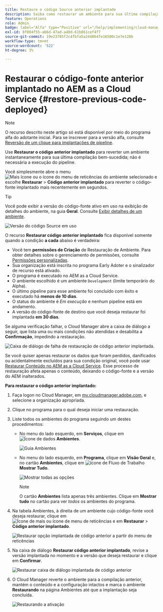 ```yaml
---
title: Restaure o código Source anterior implantado
description: Saiba como restaurar um ambiente para sua última compilação bem-sucedida &ndash; nenhuma execução de pipeline é necessária.
feature: Operations
role: Admin
badge: label="Alfa" type="Positive" url="/help/implementing/cloud-manager/release-notes/current.md#gitlab-bitbucket"
exl-id: 8f804f55-a66d-47ad-a48d-61b861cef4f7
source-git-commit: 19e23785f2c4fbfa5a244864fe16500c1e7e128b
workflow-type: tm+mt
source-wordcount: '522'
ht-degree: 3%

---
```


# Restaurar o código-fonte anterior implantado no AEM as a Cloud Service {#restore-previous-code-deployed}

>[!NOTE]
>
>O recurso descrito neste artigo só está disponível por meio do programa alfa do adotante inicial. Para se inscrever para a versão alfa, consulte [Reversão de um clique para implantações de pipeline](/help/implementing/cloud-manager/release-notes/current.md##one-click-rollback).

Use **Restaurar o código anterior implantado** para reverter um ambiente instantaneamente para sua última compilação bem-sucedida; não é necessária a execução do pipeline.

Você simplesmente abre o menu ![Mais ícone ou o ícone do menu de reticências](https://spectrum.adobe.com/static/icons/workflow_18/Smock_More_18_N.svg) do ambiente selecionado e escolhe **Restaurar** > **Código anterior implantado** para reverter o código-fonte implantado mais recentemente em segundos.

>[!TIP]
>
>Você pode exibir a versão do código-fonte ativo em uso na exibição de detalhes do ambiente, na guia **Geral**. Consulte [Exibir detalhes de um ambiente](/help/implementing/cloud-manager/manage-environments.md#viewing-environment).
>
>![Versão do código Source em uso](/help/operations/assets/environments-view-details-sourcecodeversion.png)

O recurso **Restaurar código anterior implantado** fica disponível somente quando a condição **a cada** abaixo é verdadeira:

* Você tem **permissões de Criação** de Restauração de Ambiente. Para obter detalhes sobre o gerenciamento de permissões, consulte [Permissões personalizadas](/help/implementing/cloud-manager/custom-permissions.md).
* Sua organização está inscrita no programa Early Adoter e o sinalizador de recurso está ativado.
* O programa é executado no AEM as a Cloud Service.
* O ambiente escolhido é um ambiente `Development` (limite temporário do Alpha).
* O último pipeline para esse ambiente foi concluído com êxito e executado há **menos de 10 dias**.
* O status do ambiente é *Em execução* e nenhum pipeline está em andamento.
* A versão do código-fonte de destino que você deseja restaurar foi implantada **em 30 dias**.

Se alguma verificação falhar, o Cloud Manager abre a caixa de diálogo a seguir, que lista uma ou mais condições não atendidas e desabilita a **Confirmação**, impedindo a restauração.

![Caixa de diálogo de falha de restauração de código anterior implantada](/help/operations/assets/restore-previous-code-deployment-not-allowed.png).

Se você quiser apenas restaurar os dados que foram perdidos, danificados ou acidentalmente excluídos para sua condição original, você pode usar [Restaurar Conteúdo no AEM as a Cloud Service](/help/operations/restore.md). Esse processo de restauração afeta apenas o conteúdo, deixando o código-fonte e a versão do AEM inalterados.

**Para restaurar o código anterior implantado:**

1. Faça logon no Cloud Manager, em [my.cloudmanager.adobe.com](https://my.cloudmanager.adobe.com/), e selecione a organização apropriada.

1. Clique no programa para o qual deseja iniciar uma restauração.

1. Liste todos os ambientes do programa seguindo um destes procedimentos:

   * No menu do lado esquerdo, em **Serviços**, clique em ![Ícone de dados](https://spectrum.adobe.com/static/icons/workflow_18/Smock_Data_18_N.svg) **Ambientes**.

     ![Guia Ambientes](assets/environments-1.png)

   * No menu do lado esquerdo, em **Programa**, clique em **Visão Geral** e, no cartão **Ambientes**, clique em ![ícone de Fluxo de Trabalho](https://spectrum.adobe.com/static/icons/workflow_18/Smock_Workflow_18_N.svg) **Mostrar Tudo**.

     ![Mostrar todas as opções](assets/environments-2.png)

     >[!NOTE]
     >
     >O cartão **Ambientes** lista apenas três ambientes. Clique em **Mostrar tudo** no cartão para ver *todos* os ambientes do programa.

1. Na tabela Ambientes, à direita de um ambiente cujo código-fonte você deseja restaurar, clique em ![Ícone de mais ou ícone de menu de reticências](https://spectrum.adobe.com/static/icons/workflow_18/Smock_More_18_N.svg) e em **Restaurar** > **Código anterior implantado**.

   ![Restaurar opção implantada de código anterior a partir do menu de reticências](/help/operations/assets/restore-previous-code-deployed-menu.png)

1. Na caixa de diálogo **Restaurar código anterior implantado**, revise a versão implantada no momento e a versão que deseja restaurar e clique em **Confirmar**.

   ![Restaurar caixa de diálogo implantada de código anterior](/help/operations/assets/restore-previous-code-deployed-dialogbox.png)

1. O Cloud Manager reverte o ambiente para a compilação anterior, mantém o conteúdo e a configuração intactos e marca o ambiente **Restaurando** na página Ambientes até que a implantação seja concluída.

   ![Restaurando a ativação](/help/operations/assets/restore-previous-code-deployed-restoring.png)

